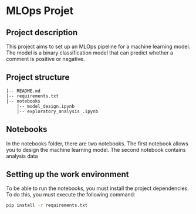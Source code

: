 # MLOps Projet 

## Project description

This project aims to set up an MLOps pipeline for a machine learning model. The model is a binary classification model that can predict whether a comment is positive or negative.

## Project structure

```
|-- README.md
|-- requirements.txt
|-- notebooks
    |-- model_design.ipynb
    |-- exploratory_analysis .ipynb
```	
## Notebooks
In the notebooks folder, there are two notebooks. The first notebook allows you to design the machine learning model. The second notebook contains analysis data 

## Setting up the work environment
To be able to run the notebooks, you must install the project dependencies. To do this, you must execute the following command:

```bash
pip install -r requirements.txt
```




